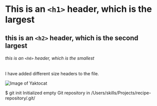 # This is an `<h1>` header, which is the largest

## this is an `<h2>` header, which is the second largest

###### this is an `<h6>` header, which is the smallest

I have added different size headers to the file. 

![Image of Yaktocat](https://octodex.github.com/images/yaktocat.png)

$ git init
Initialized empty Git repository in /Users/skills/Projects/recipe-repository/.git/

